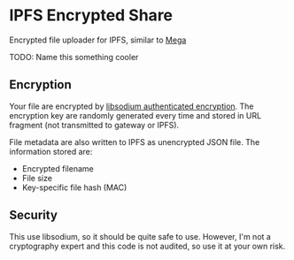# IPFS Encrypted Share

Encrypted file uploader for IPFS, similar to [Mega](https://mega.co.nz/)

TODO: Name this something cooler

## Encryption

Your file are encrypted by [libsodium authenticated encryption](https://download.libsodium.org/doc/secret-key_cryptography/authenticated_encryption.html). The encryption key are randomly generated every time and stored in URL fragment (not transmitted to gateway or IPFS).

File metadata are also written to IPFS as unencrypted JSON file. The information stored are:

-   Encrypted filename
-   File size
-   Key-specific file hash (MAC)

## Security

This use libsodium, so it should be quite safe to use. However, I'm not a cryptography expert and this code is not audited, so use it at your own risk.
